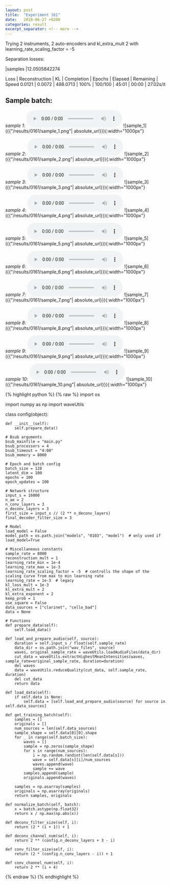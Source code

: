 ```yaml
---
layout: post
title:  "Experiment 161"
date:   2018-06-27 +0200
categories: result
excerpt_separator: <!-- more -->
---
```

Trying 2 instruments, 2 auto-encoders and kl_extra_mult 2 with learning_rate_scaling_factor = -5

Separation losses:

|samples
|12.0505842274

Loss | Reconstruction | KL | Completion | Epochs | Elapsed | Remaining | Speed
0.0121 | 0.0072 | 488.0713 | 100% | 100/100 | 45:01 | 00:00 | 27.02s/it<!-- more -->

## **Sample batch**:
_sample 1_:
<audio src="/ResultsOverview/results/0161/sample_1.wav" controls preload></audio>
![sample_1]({{"/results/0161/sample_1.png"| absolute_url}}){:width="1000px"}

_sample 2_:
<audio src="/ResultsOverview/results/0161/sample_2.wav" controls preload></audio>
![sample_2]({{"/results/0161/sample_2.png"| absolute_url}}){:width="1000px"}

_sample 3_:
<audio src="/ResultsOverview/results/0161/sample_3.wav" controls preload></audio>
![sample_3]({{"/results/0161/sample_3.png"| absolute_url}}){:width="1000px"}

_sample 4_:
<audio src="/ResultsOverview/results/0161/sample_4.wav" controls preload></audio>
![sample_4]({{"/results/0161/sample_4.png"| absolute_url}}){:width="1000px"}

_sample 5_:
<audio src="/ResultsOverview/results/0161/sample_5.wav" controls preload></audio>
![sample_5]({{"/results/0161/sample_5.png"| absolute_url}}){:width="1000px"}

_sample 6_:
<audio src="/ResultsOverview/results/0161/sample_6.wav" controls preload></audio>
![sample_6]({{"/results/0161/sample_6.png"| absolute_url}}){:width="1000px"}

_sample 7_:
<audio src="/ResultsOverview/results/0161/sample_7.wav" controls preload></audio>
![sample_7]({{"/results/0161/sample_7.png"| absolute_url}}){:width="1000px"}

_sample 8_:
<audio src="/ResultsOverview/results/0161/sample_8.wav" controls preload></audio>
![sample_8]({{"/results/0161/sample_8.png"| absolute_url}}){:width="1000px"}

_sample 9_:
<audio src="/ResultsOverview/results/0161/sample_9.wav" controls preload></audio>
![sample_9]({{"/results/0161/sample_9.png"| absolute_url}}){:width="1000px"}

_sample 10_:
<audio src="/ResultsOverview/results/0161/sample_10.wav" controls preload></audio>
![sample_10]({{"/results/0161/sample_10.png"| absolute_url}}){:width="1000px"}


{% highlight python %}
{% raw %}
import os

import numpy as np
import waveUtils


class config(object):

	def __init__(self):
		self.prepare_data()

	# Bsub arguments
	bsub_mainfile = "main.py"
	bsub_processors = 4
	bsub_timeout = "4:00"
	bsub_memory = 8000

	# Epoch and batch config
	batch_size = 128
	latent_dim = 100
	epochs = 100
	epoch_updates = 100

	# Network structure
	input_s = 16000
	n_ae = 2
	n_conv_layers = 3
	n_deconv_layers = 3
	first_size = input_s // (2 ** n_deconv_layers)
	final_decoder_filter_size = 3

	# Model
	load_model = False
	model_path = os.path.join("models", "0103", "model")  # only used if load_model=True

	# Miscellaneous constants
	sample_rate = 8000
	reconstruction_mult = 1
	learning_rate_min = 1e-4
	learning_rate_max = 1e-3
	learning_rate_scaling_factor = -5  # controlls the shape of the scaling curve from max to min learning rate
	learning_rate = 1e-3  # legacy
	kl_loss_mult = 1e-3
	kl_extra_mult = 2
	kl_extra_exponent = 2
	keep_prob = 1
	use_square = False
	data_sources = ["clarinet", "cello_bad"]
	data = None

	# Functions
	def prepare_data(self):
		self.load_data()

	def load_and_prepare_audio(self, source):
		duration = self.input_s / float(self.sample_rate)
		data_dir = os.path.join("wav_files", source)
		waves, original_sample_rate = waveUtils.loadAudioFiles(data_dir)
		cut_data = waveUtils.extractHighestMeanIntensities(waves, sample_rate=original_sample_rate, duration=duration)
		del waves
		data = waveUtils.reduceQuality(cut_data, self.sample_rate, duration)
		del cut_data
		return data

	def load_data(self):
		if self.data is None:
			self.data = [self.load_and_prepare_audio(source) for source in self.data_sources]

	def get_training_batch(self):
		samples = []
		originals = []
		num_sources = len(self.data_sources)
		sample_shape = self.data[0][0].shape
		for _ in range(self.batch_size):
			waves = []
			sample = np.zeros(sample_shape)
			for s in range(num_sources):
				i = np.random.randint(len(self.data[s]))
				wave = self.data[s][i]/num_sources
				waves.append(wave)
				sample += wave
			samples.append(sample)
			originals.append(waves)

		samples = np.asarray(samples)
		originals = np.asarray(originals)
		return samples, originals

	def normalize_batch(self, batch):
		x = batch.astype(np.float32)
		return x / np.max(np.abs(x))

	def deconv_filter_size(self, i):
		return (2 * (i + 1)) + 1

	def deconv_channel_num(self, i):
		return 2 ** (config.n_deconv_layers + 3 - i)

	def conv_filter_size(self, i):
		return (2 * (config.n_conv_layers - i)) + 1

	def conv_channel_num(self, i):
		return 2 ** (i + 4)

{% endraw %}
{% endhighlight %}
